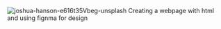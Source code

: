 ![joshua-hanson-e616t35Vbeg-unsplash](https://github.com/Lisky-pixel/alu-web-development/assets/116581240/5ae64f9d-b8d7-4ed7-aa03-741a88f9398f)
Creating a webpage with html and using fignma for design 

